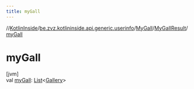 ```yaml
---
title: myGall
---
```

//[KotlinInside](../../../../index.html)/[be.zvz.kotlininside.api.generic.userinfo](../../index.html)/[MyGall](../index.html)/[MyGallResult](index.html)/[myGall](my-gall.html)



# myGall



[jvm]\
val [myGall](my-gall.html): [List](https://kotlinlang.org/api/latest/jvm/stdlib/kotlin.collections/-list/index.html)&lt;[Gallery](../../../be.zvz.kotlininside.api.type/-gallery/index.html)&gt;




